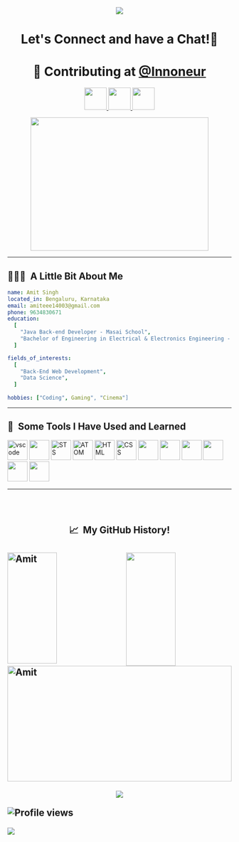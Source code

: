 <p align="center">
  <img src="https://capsule-render.vercel.app/api?type=waving&color=gradient&text=Hello!&height=150&section=header"/>
</p>

<h1 align="center">
  Let's Connect and have a Chat!💬
</h1>

<h1 align="center">
  💼 Contributing at <a href="[https://github.com/YourCompanyHandle](https://github.com/amitsinghthapliyal1)" target="_blank">@Innoneur</a>
</h1>

<p align="center">
<a href="https://amitsinghthapliyal.github.io/" target="_blank">
  <img height="50" src="https://user-images.githubusercontent.com/46517096/166972883-f5f1d88c-0246-4374-88ac-ded0f2cf0699.png"/>
</a>
<a href="https://www.linkedin.com/in/snghamit/" target="_blank">
  <img height="50" src="https://user-images.githubusercontent.com/46517096/166973395-19676cd8-f8ec-4abf-83ff-da8243505b82.png"/>
</a>
<a href="https://wa.me/9634830671" target="_blank">
  <img height="50" src="https://www.freepnglogos.com/uploads/whatsapp-logo-png-hd-2.png"/>
</a>
</p>

<p align="center">
  <img width="400px"; height="300px" src= "https://media3.giphy.com/media/Q7SKqn3G97xpmfSOvG/giphy.gif?cid=ecf05e47nlysd6z0lwvzp3y8a16nqnjbffjl1canwazo9irn&rid=giphy.gif&ct=g">
</p>

---

<h2> 👨🏻‍💻 &nbsp;A Little Bit About Me</h2>

```yaml
name: Amit Singh
located_in: Bengaluru, Karnataka
email: amiteee14003@gmail.com
phone: 9634830671
education:
  [
    "Java Back-end Developer - Masai School",
    "Bachelor of Engineering in Electrical & Electronics Engineering - Ramaiah Institute of Technology",
  ]

fields_of_interests:
  [
    "Back-End Web Development",
    "Data Science",
  ]
  
hobbies: ["Coding", Gaming", "Cinema"]
```
  
---  
  
<h2> 🚀 &nbsp;Some Tools I Have Used and Learned</h2>
<p align="left">
<img src="https://cdn.jsdelivr.net/gh/devicons/devicon/icons/vscode/vscode-original.svg" alt="vscode" width="45" height="45"/>
<img src="https://upload.wikimedia.org/wikipedia/commons/thumb/9/9c/IntelliJ_IDEA_Icon.svg/1200px-IntelliJ_IDEA_Icon.svg.png" width="45" height="45"/>
<img src="https://www.clipartmax.com/png/middle/241-2411261_categories-spring-tool-suite-icon.png" alt="STS" width="45" height="45" />
<img src="https://e7.pngegg.com/pngimages/808/119/png-clipart-atom-github-visual-studio-code-text-editor-computer-icons-github-text-logo.png" alt="ATOM" width="45" height="45" />
<img src="https://upload.wikimedia.org/wikipedia/commons/thumb/6/61/HTML5_logo_and_wordmark.svg/1200px-HTML5_logo_and_wordmark.svg.png" alt="HTML" width="45" height="45"/>
<img src="https://upload.wikimedia.org/wikipedia/commons/thumb/d/d5/CSS3_logo_and_wordmark.svg/1200px-CSS3_logo_and_wordmark.svg.png" alt="CSS" width="45" height="45"/>
  <img src="https://upload.wikimedia.org/wikipedia/commons/thumb/9/99/Unofficial_JavaScript_logo_2.svg/2048px-Unofficial_JavaScript_logo_2.svg.png" width="45" height="45"/>
  <img src="https://dev.java/assets/images/java-logo-vert-blk.png" width="45" height="45"/>
   <img src="https://pbs.twimg.com/profile_images/914842431748739072/66NFe2g3_400x400.jpg" width="45" height="45"/>
   <img src="https://static.javatpoint.com/springboot/images/spring-boot-tutorial.jpg" width="45" height="45"/>
  <img src="https://styles.redditmedia.com/t5_2qm6k/styles/communityIcon_dhjr6guc03x51.png" width="45" height="45"/>
  <img src="https://cdn-images-1.medium.com/max/1200/1*5-aoK8IBmXve5whBQM90GA.png" width="45" height="45"/>

</p>

---
<br><br>
<h2 align="center">📈 &nbsp;My GitHub History!<h2>
<div>
  <img align="left" src="https://github-readme-streak-stats.herokuapp.com/?user=amitsinghthapliyal&theme=radical" alt="Amit" height="250px" width="47%" />
  <img align="right" src="https://github-readme-stats.vercel.app/api?username=amitsinghthapliyal&show_icons=true&theme=radical" height="255px" width="47%"/>
<div>
  </br>
  
<div>
  <img align="center" src="https://github-readme-stats.vercel.app/api/top-langs/?username=amitsinghthapliyal&theme=radical&langs_count=8" alt="Amit" height="260px" width="100%" />
<!--   <img align="right" src="https://activity-graph.herokuapp.com/graph?username=amitsinghthapliyal&theme=gruvbox&hide_border=true&area=true" height="255px" width="70%"/> -->
<div>




<p align="center">
  <img src="https://capsule-render.vercel.app/api?type=waving&color=gradient&height=100&section=footer"/>
</p>

![Profile views](https://gpvc.arturio.dev/amitsinghthapliyal)  



![](./profile-3d-contrib/profile-night-green.svg)
